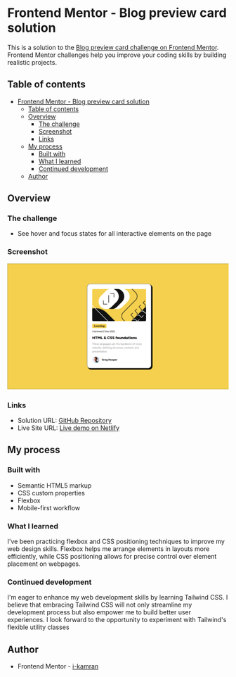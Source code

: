 # Frontend Mentor - Blog preview card solution

This is a solution to the [Blog preview card challenge on Frontend Mentor](https://www.frontendmentor.io/challenges/blog-preview-card-ckPaj01IcS). Frontend Mentor challenges help you improve your coding skills by building realistic projects.

## Table of contents

- [Frontend Mentor - Blog preview card solution](#frontend-mentor---blog-preview-card-solution)
  - [Table of contents](#table-of-contents)
  - [Overview](#overview)
    - [The challenge](#the-challenge)
    - [Screenshot](#screenshot)
    - [Links](#links)
  - [My process](#my-process)
    - [Built with](#built-with)
    - [What I learned](#what-i-learned)
    - [Continued development](#continued-development)
  - [Author](#author)

## Overview

### The challenge

- See hover and focus states for all interactive elements on the page

### Screenshot

![screenshot.png](./screenshot.png)

### Links

- Solution URL: [GitHub Repository](https://github.com/i-kamran/frontendmentor-challenges/tree/main/blog-preview)
- Live Site URL: [Live demo on Netlify](https://i-kamran-blog-preview.netlify.app/)

## My process

### Built with

- Semantic HTML5 markup
- CSS custom properties
- Flexbox
- Mobile-first workflow

### What I learned

I've been practicing flexbox and CSS positioning techniques to improve my web
design skills. Flexbox helps me arrange elements in layouts more efficiently,
while CSS positioning allows for precise control over element placement on webpages.

### Continued development

I'm eager to enhance my web development skills by learning Tailwind CSS.
I believe that embracing Tailwind CSS will not only streamline my development
process but also empower me to build better user experiences. I look forward to the opportunity to experiment with Tailwind's flexible utility classes

## Author

- Frontend Mentor - [i-kamran](https://www.frontendmentor.io/profile/i-kamran)
